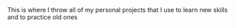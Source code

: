This is where I throw all of my personal projects that I use to learn new skills and to practice old ones
